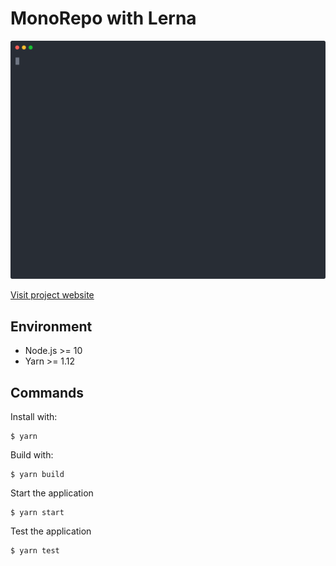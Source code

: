 # MonoRepo with Lerna

<p align="center">
  <img
    width="600"
    src="https://raw.githubusercontent.com/MartinHelmut/mono/master/projects/lerna/recording/lerna-build.svg?sanitize=true"
    alt="Animated SVG to show the basic project usage" />
</p>

[Visit project website](https://lernajs.io/)

## Environment

* Node.js >= 10
* Yarn >= 1.12

## Commands

Install with:

```shell
$ yarn
```

Build with:

```shell
$ yarn build
```

Start the application

```shell
$ yarn start
```

Test the application

```shell
$ yarn test
```
